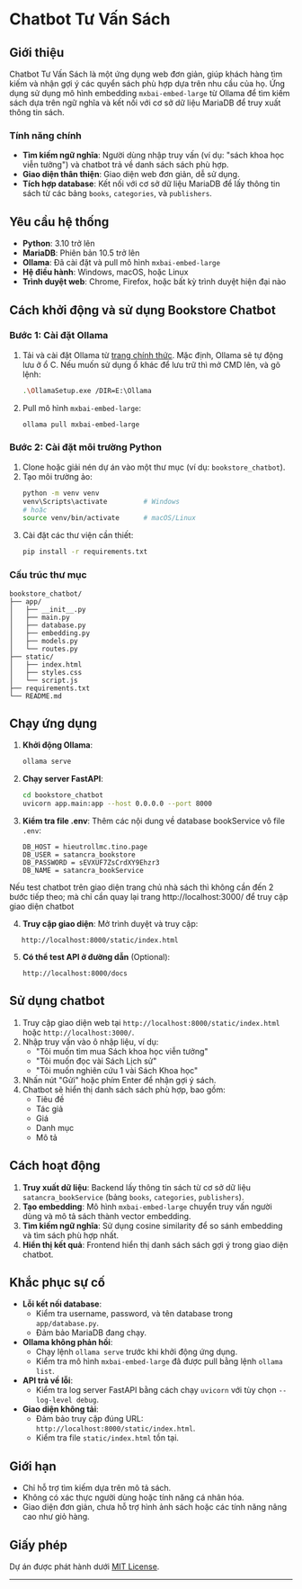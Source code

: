 # Chatbot Tư Vấn Sách

## Giới thiệu

Chatbot Tư Vấn Sách là một ứng dụng web đơn giản, giúp khách hàng tìm kiếm và nhận gợi ý các quyển sách phù hợp dựa trên nhu cầu của họ. Ứng dụng sử dụng mô hình embedding `mxbai-embed-large` từ Ollama để tìm kiếm sách dựa trên ngữ nghĩa và kết nối với cơ sở dữ liệu MariaDB để truy xuất thông tin sách.

### Tính năng chính

- **Tìm kiếm ngữ nghĩa**: Người dùng nhập truy vấn (ví dụ: "sách khoa học viễn tưởng") và chatbot trả về danh sách sách phù hợp.
- **Giao diện thân thiện**: Giao diện web đơn giản, dễ sử dụng.
- **Tích hợp database**: Kết nối với cơ sở dữ liệu MariaDB để lấy thông tin sách từ các bảng `books`, `categories`, và `publishers`.

## Yêu cầu hệ thống

- **Python**: 3.10 trở lên
- **MariaDB**: Phiên bản 10.5 trở lên
- **Ollama**: Đã cài đặt và pull mô hình `mxbai-embed-large`
- **Hệ điều hành**: Windows, macOS, hoặc Linux
- **Trình duyệt web**: Chrome, Firefox, hoặc bất kỳ trình duyệt hiện đại nào

## Cách khởi động và sử dụng Bookstore Chatbot

### Bước 1: Cài đặt Ollama

1. Tải và cài đặt Ollama từ [trang chính thức](https://ollama.com/).
   Mặc định, Ollama sẽ tự động lưu ở ổ C. Nếu muốn sử dụng ổ khác để lưu trữ thì mở CMD lên, và gõ lệnh:

   ```bash
   .\OllamaSetup.exe /DIR=E:\Ollama
   ```
2. Pull mô hình `mxbai-embed-large`:

   ```bash
   ollama pull mxbai-embed-large
   ```

### Bước 2: Cài đặt môi trường Python

1. Clone hoặc giải nén dự án vào một thư mục (ví dụ: `bookstore_chatbot`).
2. Tạo môi trường ảo:
   ```bash
   python -m venv venv
   venv\Scripts\activate         # Windows
   # hoặc
   source venv/bin/activate      # macOS/Linux
   ```
3. Cài đặt các thư viện cần thiết:
   ```bash
   pip install -r requirements.txt
   ```

### Cấu trúc thư mục

```
bookstore_chatbot/
├── app/
│   ├── __init__.py
│   ├── main.py
│   ├── database.py
│   ├── embedding.py
│   ├── models.py
│   └── routes.py
├── static/
│   ├── index.html
│   ├── styles.css
│   └── script.js
├── requirements.txt
└── README.md
```

## Chạy ứng dụng

1. **Khởi động Ollama**:

   ```bash
   ollama serve
   ```
2. **Chạy server FastAPI**:

   ```bash
   cd bookstore_chatbot
   uvicorn app.main:app --host 0.0.0.0 --port 8000
   ```
3. **Kiểm tra file .env**:
   Thêm các nội dung về database bookService vô file `.env`:

   ```
   DB_HOST = hieutrollmc.tino.page
   DB_USER = satancra_bookstore
   DB_PASSWORD = sEVXUF7ZsCrdXY9Ehzr3
   DB_NAME = satancra_bookService
   ```

Nếu test chatbot trên giao diện trang chủ nhà sách thì không cần đến 2 bước tiếp theo; mà chỉ cần quay lại trang http://localhost:3000/ để truy cập giao diện chatbot

4. **Truy cập giao diện**:
   Mở trình duyệt và truy cập:

```
   http://localhost:8000/static/index.html
```

5. **Có thể test API ở đường dẫn** (Optional):

   ```
   http://localhost:8000/docs
   ```

## Sử dụng chatbot

1. Truy cập giao diện web tại `http://localhost:8000/static/index.html` hoặc `http://localhost:3000/`.
2. Nhập truy vấn vào ô nhập liệu, ví dụ:
   - "Tôi muốn tìm mua Sách khoa học viễn tưởng"
   - "Tôi muốn đọc vài Sách Lịch sử"
   - "Tôi muốn nghiên cứu 1 vài Sách Khoa học"
3. Nhấn nút "Gửi" hoặc phím Enter để nhận gợi ý sách.
4. Chatbot sẽ hiển thị danh sách sách phù hợp, bao gồm:
   - Tiêu đề
   - Tác giả
   - Giá
   - Danh mục
   - Mô tả

## Cách hoạt động

1. **Truy xuất dữ liệu**: Backend lấy thông tin sách từ cơ sở dữ liệu `satancra_bookService` (bảng `books`, `categories`, `publishers`).
2. **Tạo embedding**: Mô hình `mxbai-embed-large` chuyển truy vấn người dùng và mô tả sách thành vector embedding.
3. **Tìm kiếm ngữ nghĩa**: Sử dụng cosine similarity để so sánh embedding và tìm sách phù hợp nhất.
4. **Hiển thị kết quả**: Frontend hiển thị danh sách sách gợi ý trong giao diện chatbot.

## Khắc phục sự cố

- **Lỗi kết nối database**:
  - Kiểm tra username, password, và tên database trong `app/database.py`.
  - Đảm bảo MariaDB đang chạy.
- **Ollama không phản hồi**:
  - Chạy lệnh `ollama serve` trước khi khởi động ứng dụng.
  - Kiểm tra mô hình `mxbai-embed-large` đã được pull bằng lệnh `ollama list`.
- **API trả về lỗi**:
  - Kiểm tra log server FastAPI bằng cách chạy `uvicorn` với tùy chọn `--log-level debug`.
- **Giao diện không tải**:
  - Đảm bảo truy cập đúng URL: `http://localhost:8000/static/index.html`.
  - Kiểm tra file `static/index.html` tồn tại.

## Giới hạn

- Chỉ hỗ trợ tìm kiếm dựa trên mô tả sách.
- Không có xác thực người dùng hoặc tính năng cá nhân hóa.
- Giao diện đơn giản, chưa hỗ trợ hình ảnh sách hoặc các tính năng nâng cao như giỏ hàng.

## Giấy phép

Dự án được phát hành dưới [MIT License](LICENSE).

---
